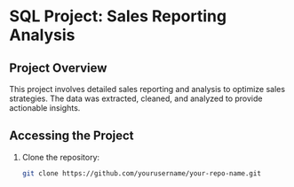 # SQL Project: Sales Reporting Analysis

## Project Overview
This project involves detailed sales reporting and analysis to optimize sales strategies. The data was extracted, cleaned, and analyzed to provide actionable insights.

## Accessing the Project
1. Clone the repository:
   ```bash
   git clone https://github.com/yourusername/your-repo-name.git
